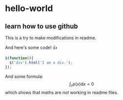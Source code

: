 

# hello-world
## learn how to use github
This is a try to make modifications in readme.

And here's some code! :+1:

```javascript
$(function(){
  $('div').html('I am a div.');
});
```
And some formula: 
$$ \int_\mathbb{r}p(x)\mathrm{d}x = 0 $$
which shows that maths are *not* working in readme files.
